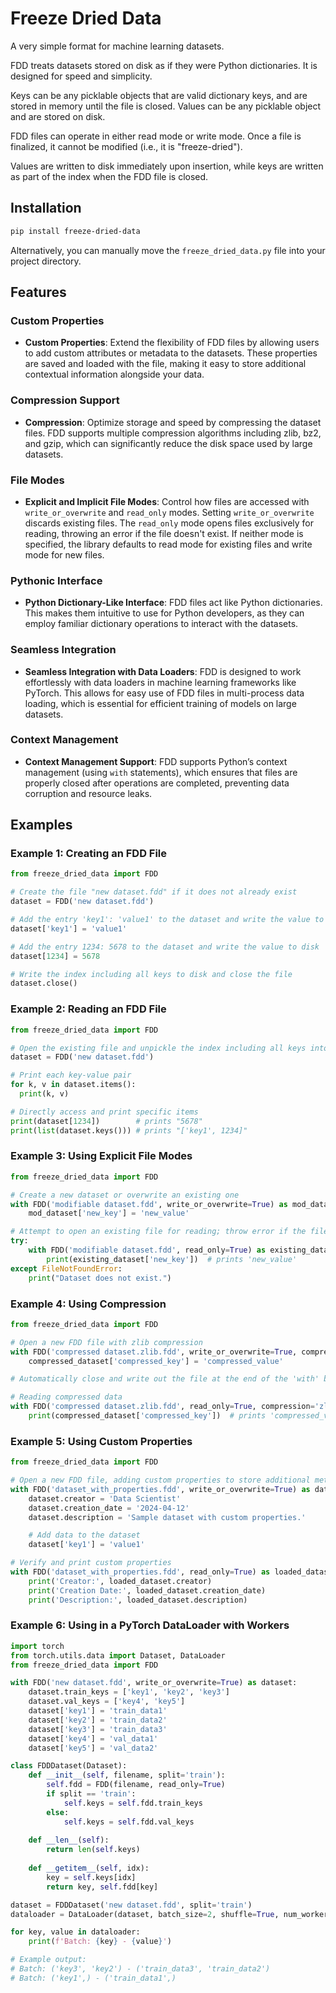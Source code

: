 # Freeze Dried Data
A very simple format for machine learning datasets.

FDD treats datasets stored on disk as if they were Python dictionaries. It is designed for speed and simplicity.

Keys can be any picklable objects that are valid dictionary keys, and are stored in memory until the file is closed. Values can be any picklable object and are stored on disk.

FDD files can operate in either read mode or write mode. Once a file is finalized, it cannot be modified (i.e., it is "freeze-dried").

Values are written to disk immediately upon insertion, while keys are written as part of the index when the FDD file is closed.

## Installation
```bash
pip install freeze-dried-data
```
Alternatively, you can manually move the `freeze_dried_data.py` file into your project directory.

## Features

### Custom Properties
- **Custom Properties**: Extend the flexibility of FDD files by allowing users to add custom attributes or metadata to the datasets. These properties are saved and loaded with the file, making it easy to store additional contextual information alongside your data.

### Compression Support
- **Compression**: Optimize storage and speed by compressing the dataset files. FDD supports multiple compression algorithms including zlib, bz2, and gzip, which can significantly reduce the disk space used by large datasets.

### File Modes
- **Explicit and Implicit File Modes**: Control how files are accessed with `write_or_overwrite` and `read_only` modes. Setting `write_or_overwrite` discards existing files. The `read_only` mode opens files exclusively for reading, throwing an error if the file doesn't exist. If neither mode is specified, the library defaults to read mode for existing files and write mode for new files.

### Pythonic Interface
- **Python Dictionary-Like Interface**: FDD files act like Python dictionaries. This makes them intuitive to use for Python developers, as they can employ familiar dictionary operations to interact with the datasets.

### Seamless Integration
- **Seamless Integration with Data Loaders**: FDD is designed to work effortlessly with data loaders in machine learning frameworks like PyTorch. This allows for easy use of FDD files in multi-process data loading, which is essential for efficient training of models on large datasets. 

### Context Management
- **Context Management Support**: FDD supports Python’s context management (using `with` statements), which ensures that files are properly closed after operations are completed, preventing data corruption and resource leaks.

## Examples

### Example 1: Creating an FDD File
```python
from freeze_dried_data import FDD

# Create the file "new dataset.fdd" if it does not already exist
dataset = FDD('new dataset.fdd')

# Add the entry 'key1': 'value1' to the dataset and write the value to disk
dataset['key1'] = 'value1'

# Add the entry 1234: 5678 to the dataset and write the value to disk
dataset[1234] = 5678

# Write the index including all keys to disk and close the file
dataset.close()
```

### Example 2: Reading an FDD File
```python
from freeze_dried_data import FDD

# Open the existing file and unpickle the index including all keys into memory
dataset = FDD('new dataset.fdd')

# Print each key-value pair
for k, v in dataset.items():
  print(k, v)

# Directly access and print specific items
print(dataset[1234])        # prints "5678"
print(list(dataset.keys())) # prints "['key1', 1234]"
```

### Example 3: Using Explicit File Modes
```python
from freeze_dried_data import FDD

# Create a new dataset or overwrite an existing one
with FDD('modifiable dataset.fdd', write_or_overwrite=True) as mod_dataset:
    mod_dataset['new_key'] = 'new_value'

# Attempt to open an existing file for reading; throw error if the file does not exist
try:
    with FDD('modifiable dataset.fdd', read_only=True) as existing_dataset:
        print(existing_dataset['new_key'])  # prints 'new_value'
except FileNotFoundError:
    print("Dataset does not exist.")
```

### Example 4: Using Compression
```python
from freeze_dried_data import FDD

# Open a new FDD file with zlib compression
with FDD('compressed dataset.zlib.fdd', write_or_overwrite=True, compression='zlib') as compressed_dataset:
    compressed_dataset['compressed_key'] = 'compressed_value'

# Automatically close and write out the file at the end of the 'with' block

# Reading compressed data
with FDD('compressed dataset.zlib.fdd', read_only=True, compression='zlib') as compressed_dataset:
    print(compressed_dataset['compressed_key'])  # prints 'compressed_value'
```

### Example 5: Using Custom Properties
```python
from freeze_dried_data import FDD

# Open a new FDD file, adding custom properties to store additional metadata
with FDD('dataset_with_properties.fdd', write_or_overwrite=True) as dataset:
    dataset.creator = 'Data Scientist'
    dataset.creation_date = '2024-04-12'
    dataset.description = 'Sample dataset with custom properties.'

    # Add data to the dataset
    dataset['key1'] = 'value1'

# Verify and print custom properties
with FDD('dataset_with_properties.fdd', read_only=True) as loaded_dataset:
    print('Creator:', loaded_dataset.creator)
    print('Creation Date:', loaded_dataset.creation_date)
    print('Description:', loaded_dataset.description)
```

### Example 6: Using in a PyTorch DataLoader with Workers
```python
import torch
from torch.utils.data import Dataset, DataLoader
from freeze_dried_data import FDD

with FDD('new dataset.fdd', write_or_overwrite=True) as dataset:
    dataset.train_keys = ['key1', 'key2', 'key3']
    dataset.val_keys = ['key4', 'key5']
    dataset['key1'] = 'train_data1'
    dataset['key2'] = 'train_data2'
    dataset['key3'] = 'train_data3'
    dataset['key4'] = 'val_data1'
    dataset['key5'] = 'val_data2'

class FDDDataset(Dataset):
    def __init__(self, filename, split='train'):
        self.fdd = FDD(filename, read_only=True)
        if split == 'train':
            self.keys = self.fdd.train_keys
        else:
            self.keys = self.fdd.val_keys
    
    def __len__(self):
        return len(self.keys)
    
    def __getitem__(self, idx):
        key = self.keys[idx]
        return key, self.fdd[key]

dataset = FDDDataset('new dataset.fdd', split='train')
dataloader = DataLoader(dataset, batch_size=2, shuffle=True, num_workers=4)

for key, value in dataloader:
    print(f'Batch: {key} - {value}')

# Example output:
# Batch: ('key3', 'key2') - ('train_data3', 'train_data2')
# Batch: ('key1',) - ('train_data1',)
```

